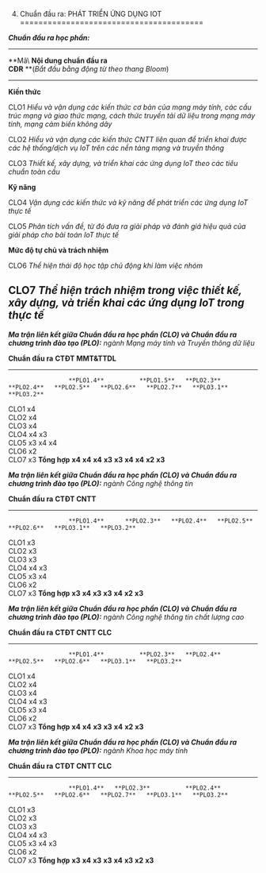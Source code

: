 4. Chuẩn đầu ra: PHÁT TRIỂN ỨNG DỤNG IOT
========================================

***Chuẩn đầu ra học phần:***

  --------------------------------------------------------------------------------------------------------------------------------------------------------------------------------------------------------------
  **Mã\                              **Nội dung chuẩn đầu ra\
  CĐR**                              **(*Bắt đầu bằng động từ theo thang Bloom*)
  ---------------------------------- ---------------------------------------------------------------------------------------------------------------------------------------------------------------------------
  **Kiến thức**                      

  CLO1                               *Hiểu và vận dụng các kiến thức cơ bản của mạng máy tính, các cấu trúc mạng và giao thức mạng, cách thức truyền tải dữ liệu trong mạng máy tính, mạng cảm biến không dây*

  CLO2                               *Hiểu và vận dụng các kiến thức CNTT liên quan để triển khai được các hệ thống/dịch vụ IoT trên các nền tảng mạng và truyền thông*

  CLO3                               *Thiết kế, xây dựng, và triển khai các ứng dụng IoT theo các tiêu chuẩn toàn cầu*

  **Kỹ năng**                        

  CLO4                               *Vận dụng các kiến thức và kỹ năng để phát triển các ứng dụng IoT thực tế*

  CLO5                               *Phân tích vấn đề, từ đó đưa ra giải pháp và đánh giá hiệu quả của giải pháp cho bài toán IoT thực tế*

  **Mức độ tự chủ và trách nhiệm**   

  CLO6                               *Thể hiện thái độ học tập chủ động khi làm việc nhóm*

  CLO7                               *Thể hiện trách nhiệm trong việc thiết kế, xây dựng, và triển khai các ứng dụng IoT trong thực tế*
  --------------------------------------------------------------------------------------------------------------------------------------------------------------------------------------------------------------

***Ma trận liên kết giữa Chuẩn đầu ra học phần (CLO) và Chuẩn đầu ra
chương trình đào tạo (PLO):** ngành Mạng máy tính và Truyền thông dữ
liệu*

  **Chuẩn đầu ra**   **CTĐT MMT&TTDL**                                                                                              
  ------------------ ------------------- ------------ ------------ ------------ ------------ ------------ ------------ ------------ ------------
                     **PLO1.4**          **PLO1.5**   **PLO2.3**   **PLO2.4**   **PLO2.5**   **PLO2.6**   **PLO2.7**   **PLO3.1**   **PLO3.2**
  CLO1               x4                                                                                                             
  CLO2                                   x4                                                                                         
  CLO3                                   x4                                                                                         
  CLO4                                                x4                        x3                                                  
  CLO5                                                             x3                        x4           x4                        
  CLO6                                                                                                                 x2           
  CLO7                                                                                                                              x3
  **Tổng hợp**       **x4**              **x4**       **x4**       **x3**       **x3**       **x4**       **x4**       **x2**       **x3**

***Ma trận liên kết giữa Chuẩn đầu ra học phần (CLO) và Chuẩn đầu ra
chương trình đào tạo (PLO):** ngành Công nghệ thông tin*

  **Chuẩn đầu ra**   **CTĐT CNTT**                                                                    
  ------------------ --------------- ------------ ------------ ------------ ------------ ------------ ------------
                     **PLO1.4**      **PLO2.3**   **PLO2.4**   **PLO2.5**   **PLO2.6**   **PLO3.1**   **PLO3.2**
  CLO1               x3                                                                               
  CLO2               x3                                                                               
  CLO3               x3                                                                               
  CLO4                               x4                        x3                                     
  CLO5                                            x3                        x4                        
  CLO6                                                                                   x2           
  CLO7                                                                                                x3
  **Tổng hợp**       **x3**          **x4**       **x3**       **x3**       **x4**       **x2**       **x3**

***Ma trận liên kết giữa Chuẩn đầu ra học phần (CLO) và Chuẩn đầu ra
chương trình đào tạo (PLO):** ngành Công nghệ thông tin chất lượng cao*

  **Chuẩn đầu ra**   **CTĐT CNTT CLC**                                                                    
  ------------------ ------------------- ------------ ------------ ------------ ------------ ------------ ------------
                     **PLO1.4**          **PLO2.3**   **PLO2.4**   **PLO2.5**   **PLO2.6**   **PLO3.1**   **PLO3.2**
  CLO1               x4                                                                                   
  CLO2               x4                                                                                   
  CLO3               x4                                                                                   
  CLO4                                   x4                        x3                                     
  CLO5                                                x3                        x4                        
  CLO6                                                                                       x2           
  CLO7                                                                                                    x3
  **Tổng hợp**       **x4**              **x4**       **x3**       **x3**       **x4**       **x2**       **x3**

***Ma trận liên kết giữa Chuẩn đầu ra học phần (CLO) và Chuẩn đầu ra
chương trình đào tạo (PLO):** ngành Khoa học máy tính*

  **Chuẩn đầu ra**                **CTĐT CNTT CLC**                                                                    
  ------------------ ------------ ------------------- ------------ ------------ ------------ ------------ ------------ ------------
                     **PLO1.4**   **PLO2.3**          **PLO2.4**   **PLO2.5**   **PLO2.6**   **PLO2.7**   **PLO3.1**   **PLO3.2**
  CLO1               x3                                                                                                
  CLO2               x3                                                                                                
  CLO3               x3                                                                                                
  CLO4                            x4                               x3                                                  
  CLO5                                                x3                        x4           x3                        
  CLO6                                                                                                    x2           
  CLO7                                                                                                                 x3
  **Tổng hợp**       **x3**       **x4**              **x3**       **x3**       **x4**       **x3**       **x2**       **x3**

